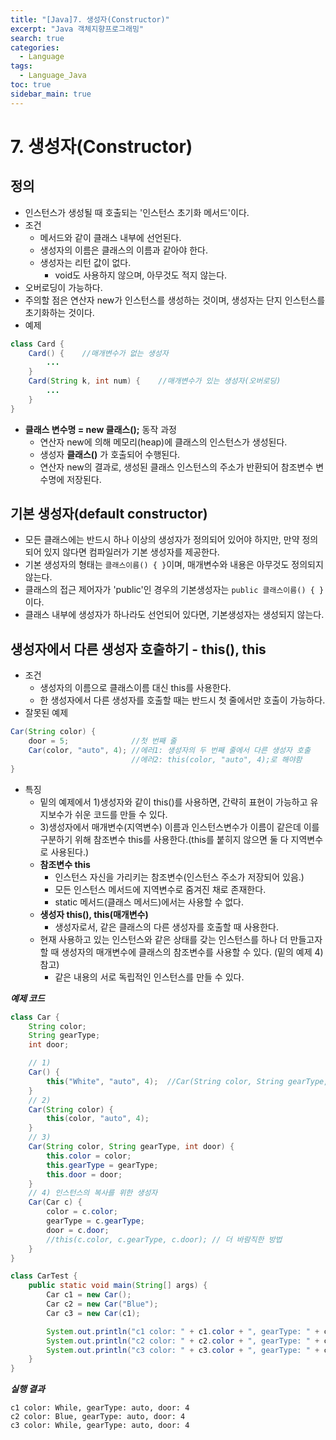 ```yaml
---
title: "[Java]7. 생성자(Constructor)"
excerpt: "Java 객체지향프로그래밍"
search: true
categories:
  - Language
tags:
  - Language_Java
toc: true
sidebar_main: true
---
```


# 7. 생성자(Constructor)

## 정의
- 인스턴스가 생성될 때 호출되는 '인스턴스 초기화 메서드'이다.
- 조건
	- 메서드와 같이 클래스 내부에 선언된다.
	- 생성자의 이름은 클래스의 이름과 같아야 한다.
	- 생성자는 리턴 값이 없다.
		- void도 사용하지 않으며, 아무것도 적지 않는다.
- 오버로딩이 가능하다.
- 주의할 점은 연산자 new가 인스턴스를 생성하는 것이며, 생성자는 단지 인스턴스를 초기화하는 것이다.
- 예제

```java
class Card {
	Card() {    //매개변수가 없는 생성자
		...
	}
	Card(String k, int num) {    //매개변수가 있는 생성자(오버로딩)
		...
	}
}
```

- __클래스 변수명 = new 클래스();__ 동작 과정
	- 연산자 new에 의해 메모리(heap)에 클래스의 인스턴스가 생성된다.
	- 생성자 **클래스()** 가 호출되어 수행된다.
	- 연산자 new의 결과로, 생성된 클래스 인스턴스의 주소가 반환되어 참조변수 변수명에 저장된다.

## 기본 생성자(default constructor)
- 모든 클래스에는 반드시 하나 이상의 생성자가 정의되어 있어야 하지만, 만약 정의되어 있지 않다면 컴파일러가 기본 생성자를 제공한다.
- 기본 생성자의 형태는 ```클래스이름() { }```이며, 매개변수와 내용은 아무것도 정의되지 않는다.
- 클래스의 접근 제어자가 'public'인 경우의 기본생성자는 ```public 클래스이름() { }```이다.
- 클래스 내부에 생성자가 하나라도 선언되어 있다면, 기본생성자는 생성되지 않는다.

## 생성자에서 다른 생성자 호출하기 - this(), this
- 조건
	- 생성자의 이름으로 클래스이름 대신 this를 사용한다.
	- 한 생성자에서 다른 생성자를 호출할 때는 반드시 첫 줄에서만 호출이 가능하다.
- 잘못된 예제

```java
Car(String color) {
	door = 5;              //첫 번째 줄
	Car(color, "auto", 4); //에러1: 생성자의 두 번째 줄에서 다른 생성자 호출
	                       //에러2: this(color, "auto", 4);로 해야함
}
```

- 특징
	- 밑의 예제에서 1)생성자와 같이 this()를 사용하면, 간략히 표현이 가능하고 유지보수가 쉬운 코드를 만들 수 있다.
	- 3)생성자에서 매개변수(지역변수) 이름과 인스턴스변수가 이름이 같은데 이를 구분하기 위해 참조변수 this를 사용한다.(this를 붙히지 않으면 둘 다 지역변수로 사용된다.)
	- **참조변수 this**
		- 인스턴스 자신을 가리키는 참조변수(인스턴스 주소가 저장되어 있음.)
		- 모든 인스턴스 메서드에 지역변수로 줌겨진 채로 존재한다.
		- static 메서드(클래스 메서드)에서는 사용할 수 없다.
	- **생성자 this(), this(매개변수)**
		- 생성자로서, 같은 클래스의 다른 생성자를 호출할 때 사용한다.
	- 현재 사용하고 있는 인스턴스와 같은 상태를 갖는 인스턴스를 하나 더 만들고자 할 때 생성자의 매개변수에 클래스의 참조변수를 사용할 수 있다.
	(밑의 예제 4) 참고)
		- 같은 내용의 서로 독립적인 인스턴스를 만들 수 있다.</br>

___예제 코드___

```java
class Car {
	String color;
	String gearType;
	int door;

	// 1)
	Car() {
		this("White", "auto", 4);  //Car(String color, String gearType, int door) 호출
	}
	// 2)
	Car(String color) {
		this(color, "auto", 4);
	}
	// 3)
	Car(String color, String gearType, int door) {
		this.color = color;
		this.gearType = gearType;
		this.door = door;
	}
	// 4) 인스턴스의 복사를 위한 생성자
	Car(Car c) {
		color = c.color;
		gearType = c.gearType;
		door = c.door;
		//this(c.color, c.gearType, c.door); // 더 바람직한 방법
	}
}

class CarTest {
	public static void main(String[] args) {
		Car c1 = new Car();
		Car c2 = new Car("Blue");
		Car c3 = new Car(c1);

		System.out.println("c1 color: " + c1.color + ", gearType: " + c1.gearType + ", door: " + c1.door);
		System.out.println("c2 color: " + c2.color + ", gearType: " + c2.gearType + ", door: " + c2.door);
		System.out.println("c3 color: " + c3.color + ", gearType: " + c3.gearType + ", door: " + c3.door);
	}
}
```

___실행 결과___

```
c1 color: While, gearType: auto, door: 4
c2 color: Blue, gearType: auto, door: 4
c3 color: While, gearType: auto, door: 4
```
